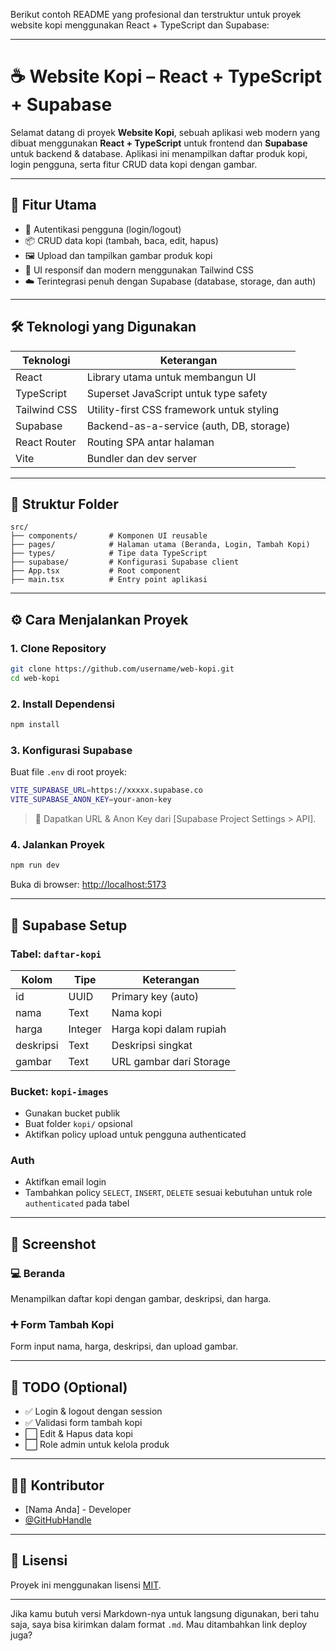 Berikut contoh README yang profesional dan terstruktur untuk proyek website kopi menggunakan React + TypeScript dan Supabase:

---

# ☕ Website Kopi – React + TypeScript + Supabase

Selamat datang di proyek **Website Kopi**, sebuah aplikasi web modern yang dibuat menggunakan **React + TypeScript** untuk frontend dan **Supabase** untuk backend & database. Aplikasi ini menampilkan daftar produk kopi, login pengguna, serta fitur CRUD data kopi dengan gambar.

---

## 🚀 Fitur Utama

* 🔐 Autentikasi pengguna (login/logout)
* 📦 CRUD data kopi (tambah, baca, edit, hapus)
* 🖼️ Upload dan tampilkan gambar produk kopi
* 🎨 UI responsif dan modern menggunakan Tailwind CSS
* ☁️ Terintegrasi penuh dengan Supabase (database, storage, dan auth)

---

## 🛠️ Teknologi yang Digunakan

| Teknologi    | Keterangan                                |
| ------------ | ----------------------------------------- |
| React        | Library utama untuk membangun UI          |
| TypeScript   | Superset JavaScript untuk type safety     |
| Tailwind CSS | Utility-first CSS framework untuk styling |
| Supabase     | Backend-as-a-service (auth, DB, storage)  |
| React Router | Routing SPA antar halaman                 |
| Vite         | Bundler dan dev server                    |

---

## 📁 Struktur Folder

```
src/
├── components/       # Komponen UI reusable
├── pages/            # Halaman utama (Beranda, Login, Tambah Kopi)
├── types/            # Tipe data TypeScript
├── supabase/         # Konfigurasi Supabase client
├── App.tsx           # Root component
├── main.tsx          # Entry point aplikasi
```

---

## ⚙️ Cara Menjalankan Proyek

### 1. Clone Repository

```bash
git clone https://github.com/username/web-kopi.git
cd web-kopi
```

### 2. Install Dependensi

```bash
npm install
```

### 3. Konfigurasi Supabase

Buat file `.env` di root proyek:

```bash
VITE_SUPABASE_URL=https://xxxxx.supabase.co
VITE_SUPABASE_ANON_KEY=your-anon-key
```

> 🔐 Dapatkan URL & Anon Key dari \[Supabase Project Settings > API].

### 4. Jalankan Proyek

```bash
npm run dev
```

Buka di browser: [http://localhost:5173](http://localhost:5173)

---

## 🧪 Supabase Setup

### Tabel: `daftar-kopi`

| Kolom     | Tipe    | Keterangan              |
| --------- | ------- | ----------------------- |
| id        | UUID    | Primary key (auto)      |
| nama      | Text    | Nama kopi               |
| harga     | Integer | Harga kopi dalam rupiah |
| deskripsi | Text    | Deskripsi singkat       |
| gambar    | Text    | URL gambar dari Storage |

### Bucket: `kopi-images`

* Gunakan bucket publik
* Buat folder `kopi/` opsional
* Aktifkan policy upload untuk pengguna authenticated

### Auth

* Aktifkan email login
* Tambahkan policy `SELECT`, `INSERT`, `DELETE` sesuai kebutuhan untuk role `authenticated` pada tabel

---

## 📸 Screenshot

### 💻 Beranda

Menampilkan daftar kopi dengan gambar, deskripsi, dan harga.

### ➕ Form Tambah Kopi

Form input nama, harga, deskripsi, dan upload gambar.

---

## 📌 TODO (Optional)

* ✅ Login & logout dengan session
* ✅ Validasi form tambah kopi
* ⬜️ Edit & Hapus data kopi
* ⬜️ Role admin untuk kelola produk

---

## 👨‍💻 Kontributor

* \[Nama Anda] - Developer
* [@GitHubHandle](https://github.com/username)

---

## 📄 Lisensi

Proyek ini menggunakan lisensi [MIT](LICENSE).

---

Jika kamu butuh versi Markdown-nya untuk langsung digunakan, beri tahu saja, saya bisa kirimkan dalam format `.md`. Mau ditambahkan link deploy juga?
